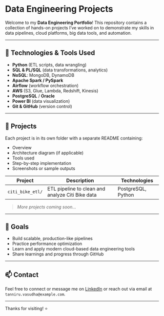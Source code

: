 # Data Engineering Projects

Welcome to my **Data Engineering Portfolio**! This repository contains a collection of hands-on projects I’ve worked on to demonstrate my skills in data pipelines, cloud platforms, big data tools, and automation.

---

## 🔧 Technologies & Tools Used

- **Python** (ETL scripts, data wrangling)
- **SQL & PL/SQL** (data transformations, analytics)
- **NoSQL**: MongoDB, DynamoDB
- **Apache Spark / PySpark**
- **Airflow** (workflow orchestration)
- **AWS** (S3, Glue, Lambda, Redshift, Kinesis)
- **PostgreSQL** / **Oracle**
- **Power BI** (data visualization)
- **Git & GitHub** (version control)

---

## 📁 Projects

Each project is in its own folder with a separate README containing:
- Overview
- Architecture diagram (if applicable)
- Tools used
- Step-by-step implementation
- Screenshots or sample outputs

| Project | Description | Technologies |
|--------|-------------|--------------|
| `citi_bike_etl/` | ETL pipeline to clean and analyze Citi Bike data | PostgreSQL, Python |

> *More projects coming soon...*

---

## 📌 Goals

- Build scalable, production-like pipelines
- Practice performance optimization
- Learn and apply modern cloud-based data engineering tools
- Share learnings and progress through GitHub

---

## 📫 Contact

Feel free to connect or message me on [LinkedIn](https://www.linkedin.com/in/vasudha-tanniru) or reach out via email at `tanniru.vasudha@example.com`.

---

Thanks for visiting! ⭐
